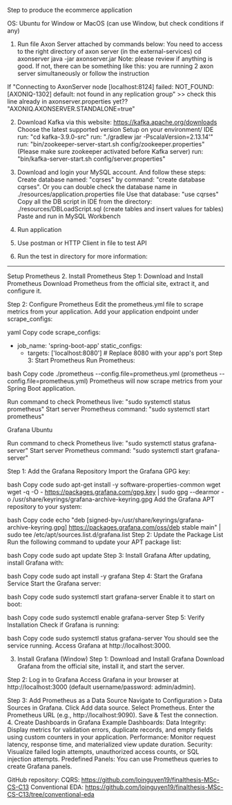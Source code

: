 Step to produce the ecommerce application

OS: Ubuntu for Window or MacOS (can use Window, but check conditions if any)

1. Run file Axon Server attached by commands below:
You need to access to the right directory of axon server (in the external-services)
	cd axonserver
	java -jar axonserver.jar
Note: please review if anything is good. If not, there can be something like this: you are running 2 axon server simultaneously or follow the instruction

If "Connecting to AxonServer node [localhost:8124] failed: NOT_FOUND: [AXONIQ-1302] default: not found in any replication group" >> check this line already in axonserver.properties yet??
"AXONIQ.AXONSERVER.STANDALONE=true"

2. Download Kafka via this website: https://kafka.apache.org/downloads
	Choose the latest supported version
	Setup on your environment/ IDE
	run: "cd kafka-3.9.0-src"
	run: "./gradlew jar -PscalaVersion=2.13.14'"
	run: "bin/zookeeper-server-start.sh config/zookeeper.properties" (Please make sure zookeeper activated before Kafka server)
	run: "bin/kafka-server-start.sh config/server.properties"


3. Download and login your MySQL account. And follow these steps:
	Create database named: "cqrses" by command: "create database cqrses". Or you can double check the database name in ./resources/application.properties file
	Use that database: "use cqrses"
	Copy all the DB script in IDE from the directory: ./resources/DBLoadScript.sql (create tables and insert values for tables)
	Paste and run in MySQL Workbench
4. Run application
5. Use postman or HTTP Client in file to test API
6. Run the test in directory for more information: 

-----------
Setup Prometheus
2. Install Prometheus
Step 1: Download and Install Prometheus
Download Prometheus from the official site, extract it, and configure it.

Step 2: Configure Prometheus
Edit the prometheus.yml file to scrape metrics from your application. Add your application endpoint under scrape_configs:

yaml
Copy code
scrape_configs:
  - job_name: 'spring-boot-app'
    static_configs:
      - targets: ['localhost:8080'] # Replace 8080 with your app's port
Step 3: Start Prometheus
Run Prometheus:

bash
Copy code
./prometheus --config.file=prometheus.yml (prometheus --config.file=prometheus.yml)
Prometheus will now scrape metrics from your Spring Boot application.

Run command to check Prometheus live: "sudo systemctl status prometheus"
Start server Prometheus command: "sudo systemctl start prometheus"

Grafana Ubuntu

Run command to check Prometheus live: "sudo systemctl status grafana-server"
Start server Prometheus command: "sudo systemctl start grafana-server"

Step 1: Add the Grafana Repository
Import the Grafana GPG key:

bash
Copy code
sudo apt-get install -y software-properties-common wget
wget -q -O - https://packages.grafana.com/gpg.key | sudo gpg --dearmor -o /usr/share/keyrings/grafana-archive-keyring.gpg
Add the Grafana APT repository to your system:

bash
Copy code
echo "deb [signed-by=/usr/share/keyrings/grafana-archive-keyring.gpg] https://packages.grafana.com/oss/deb stable main" | sudo tee /etc/apt/sources.list.d/grafana.list
Step 2: Update the Package List
Run the following command to update your APT package list:

bash
Copy code
sudo apt update
Step 3: Install Grafana
After updating, install Grafana with:

bash
Copy code
sudo apt install -y grafana
Step 4: Start the Grafana Service
Start the Grafana server:

bash
Copy code
sudo systemctl start grafana-server
Enable it to start on boot:

bash
Copy code
sudo systemctl enable grafana-server
Step 5: Verify Installation
Check if Grafana is running:

bash
Copy code
sudo systemctl status grafana-server
You should see the service running. Access Grafana at http://localhost:3000.

3. Install Grafana (Window)
Step 1: Download and Install Grafana
Download Grafana from the official site, install it, and start the server.

Step 2: Log in to Grafana
Access Grafana in your browser at http://localhost:3000 (default username/password: admin/admin).

Step 3: Add Prometheus as a Data Source
Navigate to Configuration > Data Sources in Grafana.
Click Add data source.
Select Prometheus.
Enter the Prometheus URL (e.g., http://localhost:9090).
Save & Test the connection.
4. Create Dashboards in Grafana
Example Dashboards:
Data Integrity: Display metrics for validation errors, duplicate records, and empty fields using custom counters in your application.
Performance: Monitor request latency, response time, and materialized view update duration.
Security: Visualize failed login attempts, unauthorized access counts, or SQL injection attempts.
Predefined Panels:
You can use Prometheus queries to create Grafana panels.

GitHub repository:
CQRS: https://github.com/loinguyen19/finalthesis-MSc-CS-C13 
Conventional EDA: https://github.com/loinguyen19/finalthesis-MSc-CS-C13/tree/conventional-eda 
